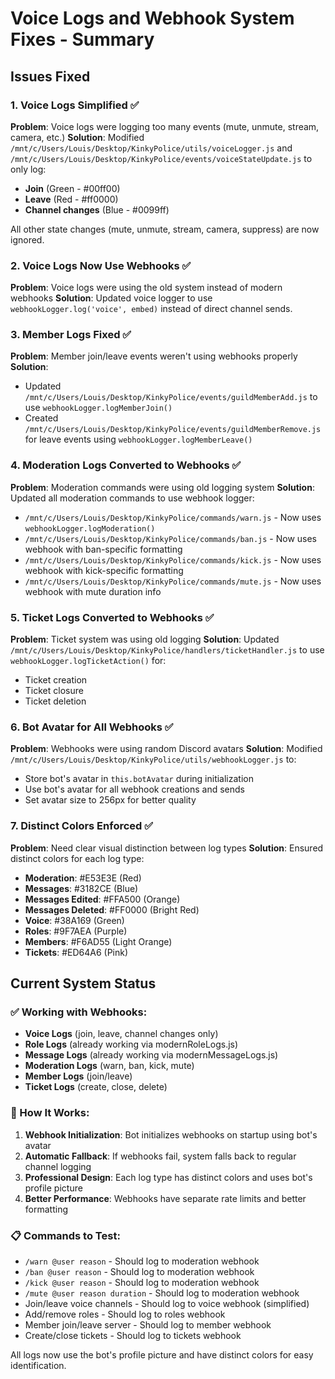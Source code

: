 # Voice Logs and Webhook System Fixes - Summary

## Issues Fixed

### 1. Voice Logs Simplified ✅
**Problem**: Voice logs were logging too many events (mute, unmute, stream, camera, etc.)
**Solution**: Modified `/mnt/c/Users/Louis/Desktop/KinkyPolice/utils/voiceLogger.js` and `/mnt/c/Users/Louis/Desktop/KinkyPolice/events/voiceStateUpdate.js` to only log:
- **Join** (Green - #00ff00)
- **Leave** (Red - #ff0000) 
- **Channel changes** (Blue - #0099ff)

All other state changes (mute, unmute, stream, camera, suppress) are now ignored.

### 2. Voice Logs Now Use Webhooks ✅
**Problem**: Voice logs were using the old system instead of modern webhooks
**Solution**: Updated voice logger to use `webhookLogger.log('voice', embed)` instead of direct channel sends.

### 3. Member Logs Fixed ✅
**Problem**: Member join/leave events weren't using webhooks properly
**Solution**: 
- Updated `/mnt/c/Users/Louis/Desktop/KinkyPolice/events/guildMemberAdd.js` to use `webhookLogger.logMemberJoin()`
- Created `/mnt/c/Users/Louis/Desktop/KinkyPolice/events/guildMemberRemove.js` for leave events using `webhookLogger.logMemberLeave()`

### 4. Moderation Logs Converted to Webhooks ✅
**Problem**: Moderation commands were using old logging system
**Solution**: Updated all moderation commands to use webhook logger:
- `/mnt/c/Users/Louis/Desktop/KinkyPolice/commands/warn.js` - Now uses `webhookLogger.logModeration()`
- `/mnt/c/Users/Louis/Desktop/KinkyPolice/commands/ban.js` - Now uses webhook with ban-specific formatting
- `/mnt/c/Users/Louis/Desktop/KinkyPolice/commands/kick.js` - Now uses webhook with kick-specific formatting  
- `/mnt/c/Users/Louis/Desktop/KinkyPolice/commands/mute.js` - Now uses webhook with mute duration info

### 5. Ticket Logs Converted to Webhooks ✅
**Problem**: Ticket system was using old logging
**Solution**: Updated `/mnt/c/Users/Louis/Desktop/KinkyPolice/handlers/ticketHandler.js` to use `webhookLogger.logTicketAction()` for:
- Ticket creation
- Ticket closure 
- Ticket deletion

### 6. Bot Avatar for All Webhooks ✅
**Problem**: Webhooks were using random Discord avatars
**Solution**: Modified `/mnt/c/Users/Louis/Desktop/KinkyPolice/utils/webhookLogger.js` to:
- Store bot's avatar in `this.botAvatar` during initialization
- Use bot's avatar for all webhook creations and sends
- Set avatar size to 256px for better quality

### 7. Distinct Colors Enforced ✅
**Problem**: Need clear visual distinction between log types
**Solution**: Ensured distinct colors for each log type:
- **Moderation**: #E53E3E (Red)
- **Messages**: #3182CE (Blue) 
- **Messages Edited**: #FFA500 (Orange)
- **Messages Deleted**: #FF0000 (Bright Red)
- **Voice**: #38A169 (Green)
- **Roles**: #9F7AEA (Purple)
- **Members**: #F6AD55 (Light Orange)
- **Tickets**: #ED64A6 (Pink)

## Current System Status

### ✅ Working with Webhooks:
- **Voice Logs** (join, leave, channel changes only)
- **Role Logs** (already working via modernRoleLogs.js)
- **Message Logs** (already working via modernMessageLogs.js)
- **Moderation Logs** (warn, ban, kick, mute)
- **Member Logs** (join/leave)
- **Ticket Logs** (create, close, delete)

### 🔧 How It Works:
1. **Webhook Initialization**: Bot initializes webhooks on startup using bot's avatar
2. **Automatic Fallback**: If webhooks fail, system falls back to regular channel logging
3. **Professional Design**: Each log type has distinct colors and uses bot's profile picture
4. **Better Performance**: Webhooks have separate rate limits and better formatting

### 📋 Commands to Test:
- `/warn @user reason` - Should log to moderation webhook
- `/ban @user reason` - Should log to moderation webhook  
- `/kick @user reason` - Should log to moderation webhook
- `/mute @user reason duration` - Should log to moderation webhook
- Join/leave voice channels - Should log to voice webhook (simplified)
- Add/remove roles - Should log to roles webhook
- Member join/leave server - Should log to member webhook
- Create/close tickets - Should log to tickets webhook

All logs now use the bot's profile picture and have distinct colors for easy identification.